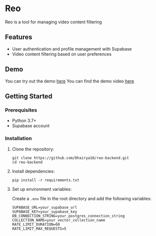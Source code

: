 
# Reo

Reo is a tool for managing video content filtering

## Features

- User authentication and profile management with Supabase
- Video content filtering based on user preferences

## Demo

You can try out the demo [here](https://reokids.replit.app/)
You can find the demo video [here](https://www.loom.com/share/413490209e06468bb124075878509b5d?sid=bb0861d4-da52-4d43-9d16-5aa64ba106ea)

## Getting Started

### Prerequisites

- Python 3.7+
- Supabase account

### Installation

1. Clone the repository:

   ```
   git clone https://github.com/Dhairya10/reo-backend.git
   cd reo-backend
   ```

2. Install dependencies:

   ```
   pip install -r requirements.txt
   ```

3. Set up environment variables:

   Create a `.env` file in the root directory and add the following variables:

   ```
   SUPABASE_URL=your_supabase_url
   SUPABASE_KEY=your_supabase_key
   DB_CONNECTION_STRING=your_postgres_connection_string
   COLLECTION_NAME=your_vector_collection_name
   RATE_LIMIT_DURATION=60
   RATE_LIMIT_MAX_REQUESTS=5
   ```
